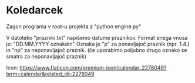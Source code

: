# Koledarcek
 
 Zagon programa v root-u projekta z "python engine.py"
 
 V datoteko "prazniki.txt" napišemo datume praznikov. Format enega vnosa je: "DD.MM.YYYY oznaka\n" Oznaka je "p" za ponavljajoč praznik (npr. 1.4.) in "np" za neponavljajoč praznik. (če uporabimo poljubno drugo oznako se smatra za neponavljajoč praznik)


Icon: https://www.flaticon.com/premium-icon/calendar_2278049?term=calendar&related_id=2278049
